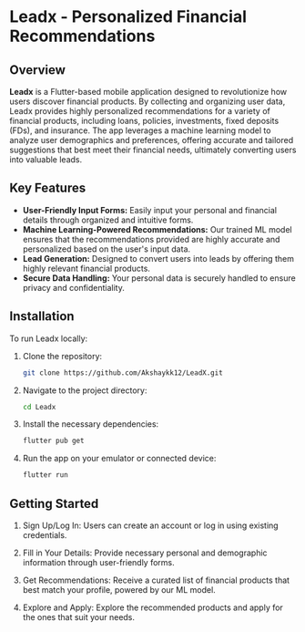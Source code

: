 # Leadx - Personalized Financial Recommendations

## Overview

**Leadx** is a Flutter-based mobile application designed to revolutionize how users discover financial products. By collecting and organizing user data, Leadx provides highly personalized recommendations for a variety of financial products, including loans, policies, investments, fixed deposits (FDs), and insurance. The app leverages a machine learning model to analyze user demographics and preferences, offering accurate and tailored suggestions that best meet their financial needs, ultimately converting users into valuable leads.

## Key Features

- **User-Friendly Input Forms:** Easily input your personal and financial details through organized and intuitive forms.
- **Machine Learning-Powered Recommendations:** Our trained ML model ensures that the recommendations provided are highly accurate and personalized based on the user's input data.
- **Lead Generation:** Designed to convert users into leads by offering them highly relevant financial products.
- **Secure Data Handling:** Your personal data is securely handled to ensure privacy and confidentiality.

## Installation

To run Leadx locally:

1. Clone the repository:
   ```bash
   git clone https://github.com/Akshaykk12/LeadX.git

2. Navigate to the project directory:
   ```bash
   cd Leadx

3. Install the necessary dependencies:
   ```bash
   flutter pub get

4. Run the app on your emulator or connected device:
   ```bash
   flutter run

## Getting Started

1. Sign Up/Log In: Users can create an account or log in using existing credentials.

2. Fill in Your Details: Provide necessary personal and demographic information through user-friendly forms.

3. Get Recommendations: Receive a curated list of financial products that best match your profile, powered by our ML model.

4. Explore and Apply: Explore the recommended products and apply for the ones that suit your needs.
